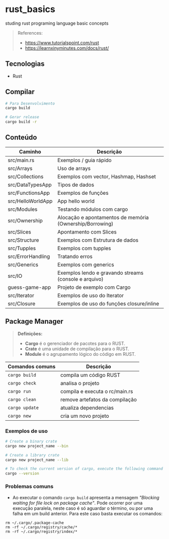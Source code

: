 # rust_basics
studing rust programing language basic concepts

> References: 
> - https://www.tutorialspoint.com/rust
> - https://learnxinyminutes.com/docs/rust/

## Tecnologias
- Rust

## Compilar
``` bash
# Para Desenvolvimento
cargo build

# Gerar release
cargo build -r
```

## Conteúdo
| Caminho             | Descrição                                                |
|---------------------|----------------------------------------------------------|
| src/main.rs         | Exemplos / guia rápido                                   |
| src/Arrays          | Uso de arrays                                            |
| src/Collections     | Exemplos com vector, Hashmap, Hashset                    |
| src/DataTypesApp    | Tipos de dados                                           |
| src/FunctionsApp    | Exemplos de funções                                      |
| src/HelloWorldApp   | App hello world                                          |
| src/Modules         | Testando módulos com cargo                               |
| src/Ownership       | Alocação e apontamentos de memória (Ownership/Borrowing) |
| src/Slices          | Apontamento com Slices                                   |
| src/Structure       | Exemplos com Estrutura de dados                          |
| src/Tupples         | Exemplos com tupples                                     |
| src/ErrorHandling   | Tratando erros                                           |
| src/Generics        | Exemplos com generics                                    |
| src/IO              | Exemplos lendo e gravando streams (console e arquivo)    |
| guess-game-app      | Projeto de exemplo com Cargo                             |
| src/Iterator        | Exemplos de uso do Iterator                              |
| src/Closure         | Exemplos de uso do funções closure/inline                |

## Package Manager

> **Definições:**
> - **Cargo** é o gerenciador de pacotes para o RUST.
> - **Crate** é uma unidade de compilação para o RUST.
> - **Module** é o agrupamento lógico do código em RUST.

| **Comandos comuns** | Descrição                      |
|---------------------|--------------------------------|
| `cargo build`       | compila um código RUST         |
| `cargo check`       | analisa o projeto              |
| `cargo run`         | compila e executa o rc/main.rs |
| `cargo clean`       | remove artefatos da compilação |
| `cargo update`      | atualiza dependencias          |
| `cargo new`         | cria um novo projeto           |

### Exemplos de uso
``` bash
# Create a binary crate
cargo new project_name --bin

# Create a library crate
cargo new project_name --lib

# To check the current version of cargo, execute the following command −
cargo --version
```

### Problemas comuns

- Ao executar o comando `cargo build` apresenta a mensagem *"Blocking waiting for file lock on package cache"*. Pode ocorrer por uma execução paralela, neste caso é só aguardar o término, ou por uma falha em um build anterior. Para este caso basta executar os comandos:
```
rm ~/.cargo/.package-cache
rm -rf ~/.cargo/registry/cache/*
rm -rf ~/.cargo/registry/index/*
```
